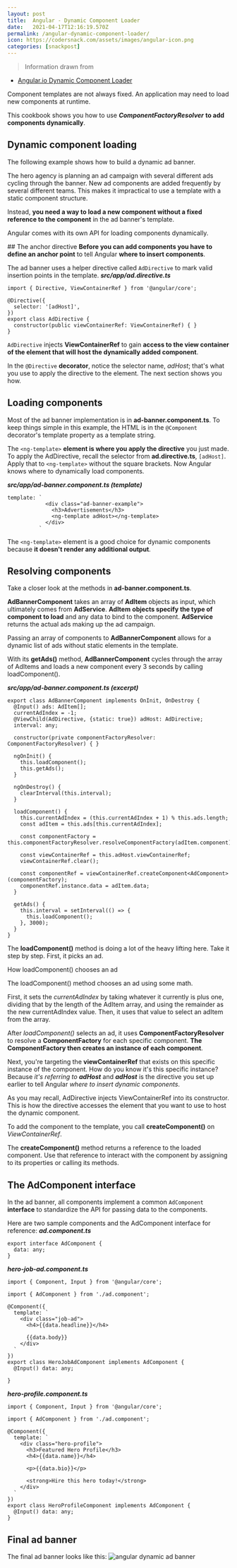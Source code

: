 ```yaml
---
layout: post
title:  Angular - Dynamic Component Loader
date:   2021-04-17T12:16:19.570Z
permalink: /angular-dynamic-component-loader/
icon: https://codersnack.com/assets/images/angular-icon.png
categories: [snackpost]
---
```


> Information drawn from 
- [Angular.io Dynamic Component Loader](https://angular.io/guide/dynamic-component-loader)

Component templates are not always fixed. An application may need to load new components at runtime.

This cookbook shows you how to use ***ComponentFactoryResolver*** **to add components dynamically**.


## Dynamic component loading
The following example shows how to build a dynamic ad banner.

The hero agency is planning an ad campaign with several different ads cycling through the banner. New ad components are added frequently by several different teams. This makes it impractical to use a template with a static component structure.

Instead, **you need a way to load a new component without a fixed reference to the component** in the ad banner's template.

Angular comes with its own API for loading components dynamically.

## The anchor directive
**Before you can add components you have to define an anchor point** to tell Angular **where to insert components**.

The ad banner uses a helper directive called ```AdDirective``` to mark valid insertion points in the template.
***src/app/ad.directive.ts***
```
import { Directive, ViewContainerRef } from '@angular/core';

@Directive({
  selector: '[adHost]',
})
export class AdDirective {
  constructor(public viewContainerRef: ViewContainerRef) { }
}
```
```AdDirective``` injects **ViewContainerRef** to gain **access to the view container of the element that will host the dynamically added component**.

In the ```@Directive``` **decorator**, notice the selector name, *adHost*; that's what you use to apply the directive to the element. The next section shows you how.

## Loading components
Most of the ad banner implementation is in **ad-banner.component.ts**. To keep things simple in this example, the HTML is in the ```@Component``` decorator's template property as a template string.

The ```<ng-template>``` **element is where you apply the directive** you just made. To apply the AdDirective, recall the selector from **ad.directive.ts**, ```[adHost]```. Apply that to ```<ng-template>``` without the square brackets. Now Angular knows where to dynamically load components.

***src/app/ad-banner.component.ts (template)***
```
template: `
            <div class="ad-banner-example">
              <h3>Advertisements</h3>
              <ng-template adHost></ng-template>
            </div>
          `
```

The ```<ng-template>``` element is a good choice for dynamic components because **it doesn't render any additional output**.

## Resolving components
Take a closer look at the methods in **ad-banner.component.ts**.

**AdBannerComponent** takes an array of **AdItem** objects as input, which ultimately comes from **AdService**. **AdItem** **objects specify the type of component to load** and any data to bind to the component. **AdService** returns the actual ads making up the ad campaign.

Passing an array of components to **AdBannerComponent** allows for a dynamic list of ads without static elements in the template.

With its **getAds()** method, **AdBannerComponent** cycles through the array of AdItems and loads a new component every 3 seconds by calling loadComponent().

***src/app/ad-banner.component.ts (excerpt)***
```
export class AdBannerComponent implements OnInit, OnDestroy {
  @Input() ads: AdItem[];
  currentAdIndex = -1;
  @ViewChild(AdDirective, {static: true}) adHost: AdDirective;
  interval: any;

  constructor(private componentFactoryResolver: ComponentFactoryResolver) { }

  ngOnInit() {
    this.loadComponent();
    this.getAds();
  }

  ngOnDestroy() {
    clearInterval(this.interval);
  }

  loadComponent() {
    this.currentAdIndex = (this.currentAdIndex + 1) % this.ads.length;
    const adItem = this.ads[this.currentAdIndex];

    const componentFactory = this.componentFactoryResolver.resolveComponentFactory(adItem.component);

    const viewContainerRef = this.adHost.viewContainerRef;
    viewContainerRef.clear();

    const componentRef = viewContainerRef.createComponent<AdComponent>(componentFactory);
    componentRef.instance.data = adItem.data;
  }

  getAds() {
    this.interval = setInterval(() => {
      this.loadComponent();
    }, 3000);
  }
}
```

The **loadComponent()** method is doing a lot of the heavy lifting here. Take it step by step. First, it picks an ad.

How loadComponent() chooses an ad

The loadComponent() method chooses an ad using some math.

First, it sets the *currentAdIndex* by taking whatever it currently is plus one, dividing that by the length of the AdItem array, and using the remainder as the new currentAdIndex value. Then, it uses that value to select an adItem from the array.

After *loadComponent()* selects an ad, it uses **ComponentFactoryResolver** to resolve a **ComponentFactory** for each specific component. **The ComponentFactory then creates an instance of each component**.

Next, you're targeting the **viewContainerRef** that exists on this specific instance of the component. How do you know it's this specific instance? Because *it's referring to **adHost*** and ***adHost*** is the directive you set up earlier to tell Angular *where to insert dynamic components*.

As you may recall, AdDirective injects ViewContainerRef into its constructor. This is how the directive accesses the element that you want to use to host the dynamic component.

To add the component to the template, you call **createComponent()** on *ViewContainerRef*.

The **createComponent()** method returns a reference to the loaded component. Use that reference to interact with the component by assigning to its properties or calling its methods.

## The AdComponent interface
In the ad banner, all components implement a common ```AdComponent``` **interface** to standardize the API for passing data to the components.

Here are two sample components and the AdComponent interface for reference:
***ad.component.ts***
```
export interface AdComponent {
  data: any;
}
```
***hero-job-ad.component.ts***
```
import { Component, Input } from '@angular/core';

import { AdComponent } from './ad.component';

@Component({
  template: `
    <div class="job-ad">
      <h4>{{data.headline}}</h4>

      {{data.body}}
    </div>
  `
})
export class HeroJobAdComponent implements AdComponent {
  @Input() data: any;

}
```

***hero-profile.component.ts***
```
import { Component, Input } from '@angular/core';

import { AdComponent } from './ad.component';

@Component({
  template: `
    <div class="hero-profile">
      <h3>Featured Hero Profile</h3>
      <h4>{{data.name}}</h4>

      <p>{{data.bio}}</p>

      <strong>Hire this hero today!</strong>
    </div>
  `
})
export class HeroProfileComponent implements AdComponent {
  @Input() data: any;
}
```

## Final ad banner
The final ad banner looks like this:
![angular dynamic ad banner](https://codersnack.com/assets/images/angular-dynamic-ad-banner.gif)





